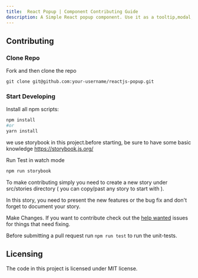 ```yaml
---
title:  React Popup | Component Contributing Guide
description: A Simple React popup component. Use it as a tooltip,modal,sub-menu and match more ...
---
```


## Contributing

### Clone Repo

Fork and then clone the repo

    git clone git@github.com:your-username/reactjs-popup.git

### Start Developing

Install all npm scripts:

```bash
npm install
#or
yarn install
```

we use storybook in this project.before starting, be sure to have some basic knowledge https://storybook.js.org/

Run Test in watch mode

```bash
npm run storybook
```

To make contributing simply you need to create a new story under src/stories directory ( you can copy/past any story to start with ).

In this story, you need to present the new features or the bug fix and don't forget to document your story.

Make Changes. If you want to contribute check out the [help wanted](https://github.com/yjose/reactjs-popup/issues?q=is%3Aissue+is%3Aopen+label%3A%22help+wanted%22) issues for things that need fixing.

Before submitting a pull request run `npm run test` to run the unit-tests.

## Licensing

The code in this project is licensed under MIT license.
